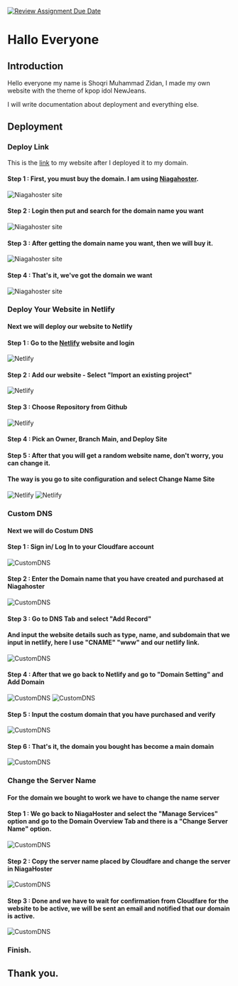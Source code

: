 [![Review Assignment Due Date](https://classroom.github.com/assets/deadline-readme-button-24ddc0f5d75046c5622901739e7c5dd533143b0c8e959d652212380cedb1ea36.svg)](https://classroom.github.com/a/isPhTOcA)
# Hallo Everyone

## Introduction
Hello everyone my name is Shoqri Muhammad Zidan, I made my own website with the theme of kpop idol NewJeans.

I will write documentation about deployment and everything else.

## Deployment

### Deploy Link

This is the [link](https://shoqrizidan.site/) to my website after I deployed it to my domain.

#### Step 1 : First, you must buy the domain. I am using [Niagahoster](https://www.niagahoster.co.id/).

![Niagahoster site](Documentation%20Photo/1.png)

#### Step 2 : Login then put and search for the domain name you want

![Niagahoster site](Documentation%20Photo/2.png)

#### Step 3 : After getting the domain name you want, then we will buy it.

![Niagahoster site](Documentation%20Photo/3.png)

#### Step 4 : That's it, we've got the domain we want

![Niagahoster site](Documentation%20Photo/4.png)

### Deploy Your Website in Netlify
#### Next we will deploy our website to Netlify
#### Step 1 : Go to the [Netlify](netlify.com) website and login

![Netlify](Documentation%20Photo/5.png)

#### Step 2 : Add our website - Select "Import an existing project"

![Netlify](Documentation%20Photo/6.png)

#### Step 3 : Choose Repository from Github

![Netlify](Documentation%20Photo/7.png)

#### Step 4 : Pick an Owner, Branch Main, and Deploy Site

#### Step 5 : After that you will get a random website name, don't worry, you can change it.
#### The way is you go to site configuration and select Change Name Site

![Netlify](Documentation%20Photo/8.png)
![Netlify](Documentation%20Photo/9.png)

### Custom DNS
#### Next we will do Costum DNS 

#### Step 1 : Sign in/ Log In to your Cloudfare account

![CustomDNS](Documentation%20Photo/10.png)

#### Step 2 : Enter the Domain name that you have created and purchased at Niagahoster

![CustomDNS](Documentation%20Photo/11.png)

#### Step 3 : Go to DNS Tab and select "Add Record"
#### And input the website details such as type, name, and subdomain that we input in netlify, here I use "CNAME" "www" and our netlify link.

![CustomDNS](Documentation%20Photo/14.png)

#### Step 4 : After that we go back to Netlify and go to "Domain Setting" and Add Domain

![CustomDNS](Documentation%20Photo/17.png)
![CustomDNS](Documentation%20Photo/18.png)

#### Step 5 : Input the costum domain that you have purchased and verify

![CustomDNS](Documentation%20Photo/19.png)

#### Step 6 : That's it, the domain you bought has become a main domain

![CustomDNS](Documentation%20Photo/20.png)

### Change the Server Name
#### For the domain we bought to work we have to change the name server
#### Step 1 : We go back to NiagaHoster and select the "Manage Services" option and go to the Domain Overview Tab and there is a "Change Server Name" option.

![CustomDNS](Documentation%20Photo/21.png)

#### Step 2 : Copy the server name placed by Cloudfare and change the server in NiagaHoster

![CustomDNS](Documentation%20Photo/22.png)

#### Step 3 : Done and we have to wait for confirmation from Cloudfare for the website to be active, we will be sent an email and notified that our domain is active.

![CustomDNS](Documentation%20Photo/23.png)

### Finish.
## Thank you.


